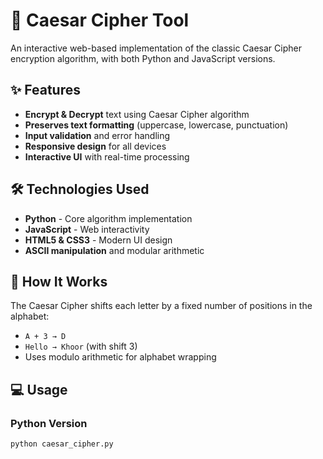 # 🔐 Caesar Cipher Tool

An interactive web-based implementation of the classic Caesar Cipher encryption algorithm, with both Python and JavaScript versions.

## ✨ Features

- **Encrypt & Decrypt** text using Caesar Cipher algorithm
- **Preserves text formatting** (uppercase, lowercase, punctuation)
- **Input validation** and error handling
- **Responsive design** for all devices
- **Interactive UI** with real-time processing


## 🛠️ Technologies Used

- **Python** - Core algorithm implementation
- **JavaScript** - Web interactivity
- **HTML5 & CSS3** - Modern UI design
- **ASCII manipulation** and modular arithmetic


## 🔧 How It Works

The Caesar Cipher shifts each letter by a fixed number of positions in the alphabet:
- `A + 3 → D`
- `Hello → Khoor` (with shift 3)
- Uses modulo arithmetic for alphabet wrapping

## 💻 Usage

### Python Version
```bash
python caesar_cipher.py
